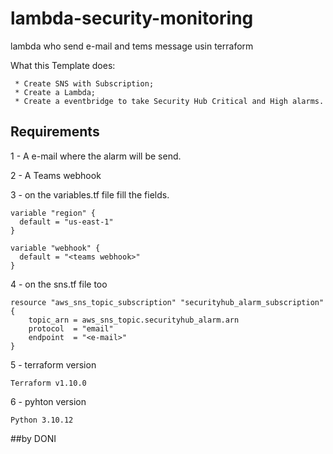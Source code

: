# lambda-security-monitoring
lambda who send e-mail and tems message usin terraform

What this Template does:

     
     * Create SNS with Subscription;
     * Create a Lambda;
     * Create a eventbridge to take Security Hub Critical and High alarms.



## Requirements

1 - A e-mail where the alarm will be send.

2 - A Teams webhook

3 - on the variables.tf file fill the fields.
```
variable "region" {
  default = "us-east-1"
}

variable "webhook" {
  default = "<teams webhook>"
}
```

4 - on the sns.tf file too

```
resource "aws_sns_topic_subscription" "securityhub_alarm_subscription" {
    topic_arn = aws_sns_topic.securityhub_alarm.arn
    protocol  = "email"
    endpoint  = "<e-mail>"
}
```

5 - terraform version
```
Terraform v1.10.0
```
6 - pyhton version
```
Python 3.10.12
```




##by DONI 


